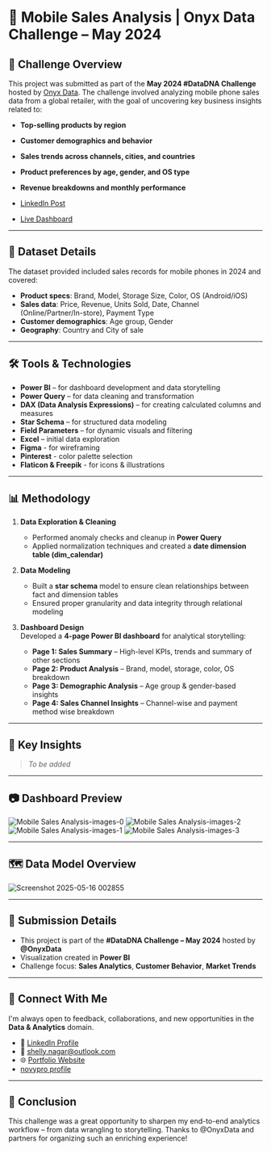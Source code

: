 # 📱 Mobile Sales Analysis | Onyx Data Challenge – May 2024

## 🧠 Challenge Overview

This project was submitted as part of the **May 2024 #DataDNA Challenge** hosted by [Onyx Data](https://datadna.onyxdata.co.uk/). The challenge involved analyzing mobile phone sales data from a global retailer, with the goal of uncovering key business insights related to:

- **Top-selling products by region**
- **Customer demographics and behavior**
- **Sales trends across channels, cities, and countries**
- **Product preferences by age, gender, and OS type**
- **Revenue breakdowns and monthly performance**

- [LinkedIn Post](https://www.linkedin.com/posts/shellynagar_datadna-powerbi-dataanalytics-activity-7328852919359819776-4JsD?utm_source=share&utm_medium=member_desktop&rcm=ACoAACm_MdkBAINlDpBdpb0l7ExWMWsm7jLltdM)
- [Live Dashboard](https://app.powerbi.com/view?r=eyJrIjoiNDFlYzFkNDUtNDA5YS00NjJlLWI5MzEtYTdiYzU3MzlmODlmIiwidCI6ImM2ZTU0OWIzLTVmNDUtNDAzMi1hYWU5LWQ0MjQ0ZGM1YjJjNCJ9&embedImagePlaceholder=true&pageName=7711ee1eee8733906d60)
---

## 📂 Dataset Details

The dataset provided included sales records for mobile phones in 2024 and covered:

- **Product specs**: Brand, Model, Storage Size, Color, OS (Android/iOS)  
- **Sales data**: Price, Revenue, Units Sold, Date, Channel (Online/Partner/In-store), Payment Type  
- **Customer demographics**: Age group, Gender  
- **Geography**: Country and City of sale

---

## 🛠️ Tools & Technologies

- **Power BI** – for dashboard development and data storytelling  
- **Power Query** – for data cleaning and transformation  
- **DAX (Data Analysis Expressions)** – for creating calculated columns and measures  
- **Star Schema** – for structured data modeling  
- **Field Parameters** – for dynamic visuals and filtering  
- **Excel** – initial data exploration
- **Figma** - for wireframing
- **Pinterest** - color palette selection
- **Flaticon & Freepik** - for icons & illustrations  

---

## 📊 Methodology

1. **Data Exploration & Cleaning**  
   - Performed anomaly checks and cleanup in **Power Query**  
   - Applied normalization techniques and created a **date dimension table (dim_calendar)**

2. **Data Modeling**  
   - Built a **star schema** model to ensure clean relationships between fact and dimension tables  
   - Ensured proper granularity and data integrity through relational modeling

3. **Dashboard Design**  
   Developed a **4-page Power BI dashboard** for analytical storytelling:
   - **Page 1: Sales Summary** – High-level KPIs, trends and summary of other sections
   - **Page 2: Product Analysis** – Brand, model, storage, color, OS breakdown  
   - **Page 3: Demographic Analysis** – Age group & gender-based insights  
   - **Page 4: Sales Channel Insights** – Channel-wise and payment method wise breakdown

---

## 📌 Key Insights

> _To be added_

---

## 📷 Dashboard Preview

![Mobile Sales Analysis-images-0](https://github.com/user-attachments/assets/789e8d8e-943a-4d89-99a5-aced201f5426)
![Mobile Sales Analysis-images-2](https://github.com/user-attachments/assets/88088fa2-c719-4e9a-9efc-f89d182a4f56)
![Mobile Sales Analysis-images-1](https://github.com/user-attachments/assets/d71942bb-a46c-4419-abf0-c0ab8887cf3c)
![Mobile Sales Analysis-images-3](https://github.com/user-attachments/assets/4c40f87b-bb2f-47f7-a222-18dfa127105a)



---

## 🗺️ Data Model Overview
![Screenshot 2025-05-16 002855](https://github.com/user-attachments/assets/9ab58314-6761-4423-bd4c-d1690ba9ffe6)


---

## 📎 Submission Details

- This project is part of the **#DataDNA Challenge – May 2024** hosted by **@OnyxData**
- Visualization created in **Power BI**
- Challenge focus: **Sales Analytics**, **Customer Behavior**, **Market Trends**

---

## 💬 Connect With Me

I'm always open to feedback, collaborations, and new opportunities in the **Data & Analytics** domain.

- 🔗 [LinkedIn Profile](https://www.linkedin.com/in/shellynagar/)
- 📧 [shelly.nagar@outlook.com](shelly.nagar@outlook.com)
- 🌐 [Portfolio Website](https://codebasics.io/portfolio/Shelly-Nagar)
- [novypro profile](https://my.novypro.com/shelly-nagar)

---

## 🏁 Conclusion

This challenge was a great opportunity to sharpen my end-to-end analytics workflow – from data wrangling to storytelling. Thanks to @OnyxData and partners for organizing such an enriching experience!
